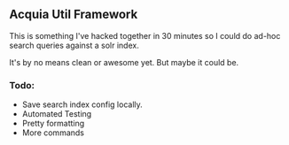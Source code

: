 ## Acquia Util Framework

This is something I've hacked together in 30 minutes so I could do ad-hoc search queries against a solr index.

It's by no means clean or awesome yet. But maybe it could be.

### Todo:
* Save search index config locally.
* Automated Testing
* Pretty formatting
* More commands
